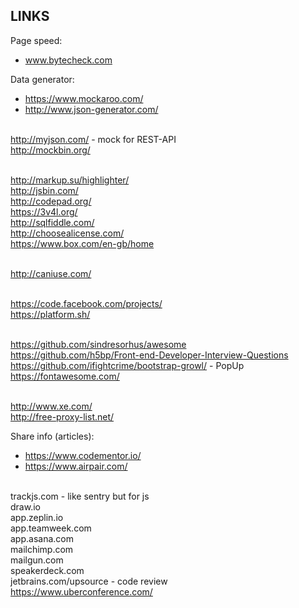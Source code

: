 LINKS
-

Page speed:

* www.bytecheck.com

Data generator:

* https://www.mockaroo.com/
* http://www.json-generator.com/

<br> http://myjson.com/ - mock for REST-API
<br> http://mockbin.org/

<br> http://markup.su/highlighter/
<br> http://jsbin.com/
<br> http://codepad.org/
<br> https://3v4l.org/
<br> http://sqlfiddle.com/
<br> http://choosealicense.com/
<br> https://www.box.com/en-gb/home

<br> http://caniuse.com/

<br> https://code.facebook.com/projects/
<br> https://platform.sh/

<br> https://github.com/sindresorhus/awesome
<br> https://github.com/h5bp/Front-end-Developer-Interview-Questions
<br> https://github.com/ifightcrime/bootstrap-growl/ - PopUp
<br> https://fontawesome.com/

<br> http://www.xe.com/
<br> http://free-proxy-list.net/

Share info (articles):

* https://www.codementor.io/
* https://www.airpair.com/

<br> trackjs.com - like sentry but for js
<br> draw.io
<br> app.zeplin.io
<br> app.teamweek.com
<br> app.asana.com
<br> mailchimp.com
<br> mailgun.com
<br> speakerdeck.com
<br> jetbrains.com/upsource - code review
<br> https://www.uberconference.com/
